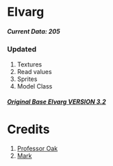 # Elvarg

##### Current Data: 205

### Updated
1. Textures
2. Read values
3. Sprites
4. Model Class

##### [Original Base Elvarg VERSION 3.2](https://www.rune-server.ee/runescape-development/rs2-server/downloads/660901-economy-version-elvarg-framework-some-skills-improved-core.html)

# Credits
1. [Professor Oak](https://www.rune-server.ee/members/professor+oak/ )
2. [Mark](https://www.rune-server.ee/members/Mark_/)
